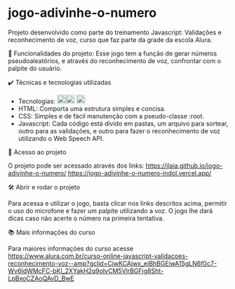 # jogo-adivinhe-o-numero
Projeto desenvolvido como parte do treinamento Javascript: Validações e reconhecimento de voz, curso que faz parte da grade da
escola Alura.

🔨 Funcionalidades do projeto:
Esse jogo tem a função de gerar números pseudoaleatórios, e através do reconhecimento de voz, confrontar com o palpite do usuário.

✔️ Técnicas e tecnologias utilizadas
* Tecnologias: <img src="https://cdn.jsdelivr.net/gh/devicons/devicon/icons/html5/html5-original.svg" width="20" height="20" /><img src="https://cdn.jsdelivr.net/gh/devicons/devicon/icons/css3/css3-original.svg" width="20" height="20" /> <img src="https://cdn.jsdelivr.net/gh/devicons/devicon/icons/javascript/javascript-original.svg" width="20" height="20" />
* HTML: Comporta uma estrutura simples e concisa.
* CSS: Simples e de fácil manutenção com a pseudo-classe :root.
* Javascript: Cada código está divido em pastas, um arquivo para sortear, outro para as validações, e outro para fazer o
reconhecimento de voz utilizando o Web Speech API.

📁 Acesso ao projeto

O projeto pode ser acessado através dos links:
https://jlaia.github.io/jogo-adivinhe-o-numero/
https://jogo-adivinhe-o-numero-indol.vercel.app/

🛠️ Abrir e rodar o projeto

Para acessa e utilizar o jogo, basta clicar nos links descritos acima, permitir o uso do microfone e fazer um palpite utilizando
a voz. O jogo lhe dará dicas caso não acerte o número na primeira tentativa.

📚 Mais informações do curso

Para maiores informações do curso acesse https://www.alura.com.br/curso-online-javascript-validacoes-reconhecimento-voz--amp?gclid=CjwKCAjwx_eiBhBGEiwA15gLN6f0c7-Wv6IdWMcFC-bKl_2XYakH2q9oIvCM5VlrBGFig8Sht-LpBxoCZAoQAvD_BwE
          
